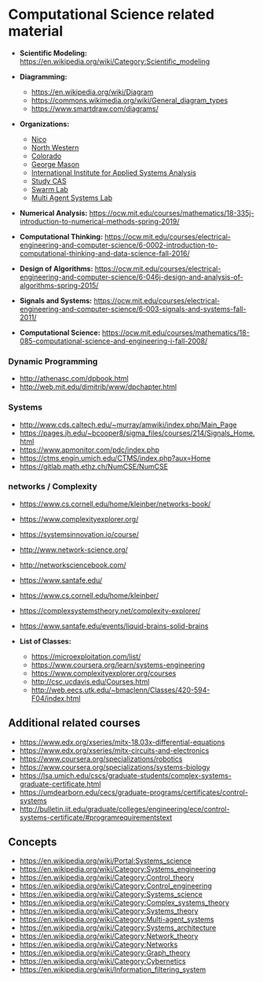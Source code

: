 # Computational Science related material

- **Scientific Modeling:** https://en.wikipedia.org/wiki/Category:Scientific_modeling
- **Diagramming:** 
	* https://en.wikipedia.org/wiki/Diagram
	* https://commons.wikimedia.org/wiki/General_diagram_types
	* https://www.smartdraw.com/diagrams/

- **Organizations:**
	* [Nico](https://www.nico.northwestern.edu/)
	* [North Western](https://www.mccormick.northwestern.edu/applied-math/research/areas/complex-systems.html)
	* [Colorado](https://www.colorado.edu/cs/research/complex-systems)
	* [George Mason](https://science.gmu.edu/academics/departments-units/computational-data-sciences/computational-social-science-phd)
	* [International Institute for Applied Systems Analysis](https://iiasa.ac.at/)
	* [Study CAS](http://studycas.com/)
	* [Swarm Lab](https://www.theswarmlab.com/)
	* [Multi Agent Systems Lab](http://www.cs.cmu.edu/~softagents/)

- **Numerical Analysis:** https://ocw.mit.edu/courses/mathematics/18-335j-introduction-to-numerical-methods-spring-2019/
- **Computational Thinking:** https://ocw.mit.edu/courses/electrical-engineering-and-computer-science/6-0002-introduction-to-computational-thinking-and-data-science-fall-2016/
- **Design of Algorithms:** https://ocw.mit.edu/courses/electrical-engineering-and-computer-science/6-046j-design-and-analysis-of-algorithms-spring-2015/
- **Signals and Systems:** https://ocw.mit.edu/courses/electrical-engineering-and-computer-science/6-003-signals-and-systems-fall-2011/
- **Computational Science:** https://ocw.mit.edu/courses/mathematics/18-085-computational-science-and-engineering-i-fall-2008/

### Dynamic Programming
- http://athenasc.com/dpbook.html
- http://web.mit.edu/dimitrib/www/dpchapter.html

### Systems
- http://www.cds.caltech.edu/~murray/amwiki/index.php/Main_Page
- https://pages.jh.edu/~bcooper8/sigma_files/courses/214/Signals_Home.html
- https://www.apmonitor.com/pdc/index.php
- https://ctms.engin.umich.edu/CTMS/index.php?aux=Home
- https://gitlab.math.ethz.ch/NumCSE/NumCSE

### networks / Complexity
- https://www.cs.cornell.edu/home/kleinber/networks-book/
- https://www.complexityexplorer.org/
- https://systemsinnovation.io/course/
- http://www.network-science.org/
- http://networksciencebook.com/
- https://www.santafe.edu/
- https://www.cs.cornell.edu/home/kleinber/
- https://complexsystemstheory.net/complexity-explorer/
- https://www.santafe.edu/events/liquid-brains-solid-brains

- **List of Classes:** 
	* https://microexploitation.com/list/
	* https://www.coursera.org/learn/systems-engineering
	* https://www.complexityexplorer.org/courses
	* http://csc.ucdavis.edu/Courses.html
	* http://web.eecs.utk.edu/~bmaclenn/Classes/420-594-F04/index.html

## Additional related courses
- https://www.edx.org/xseries/mitx-18.03x-differential-equations
- https://www.edx.org/xseries/mitx-circuits-and-electronics
- https://www.coursera.org/specializations/robotics
- https://www.coursera.org/specializations/systems-biology
- https://lsa.umich.edu/cscs/graduate-students/complex-systems-graduate-certificate.html
- https://umdearborn.edu/cecs/graduate-programs/certificates/control-systems
- http://bulletin.iit.edu/graduate/colleges/engineering/ece/control-systems-certificate/#programrequirementstext

## Concepts
- https://en.wikipedia.org/wiki/Portal:Systems_science
- https://en.wikipedia.org/wiki/Category:Systems_engineering
- https://en.wikipedia.org/wiki/Category:Control_theory
- https://en.wikipedia.org/wiki/Category:Control_engineering
- https://en.wikipedia.org/wiki/Category:Systems_science
- https://en.wikipedia.org/wiki/Category:Complex_systems_theory
- https://en.wikipedia.org/wiki/Category:Systems_theory
- https://en.wikipedia.org/wiki/Category:Multi-agent_systems
- https://en.wikipedia.org/wiki/Category:Systems_architecture
- https://en.wikipedia.org/wiki/Category:Network_theory
- https://en.wikipedia.org/wiki/Category:Networks
- https://en.wikipedia.org/wiki/Category:Graph_theory
- https://en.wikipedia.org/wiki/Category:Cybernetics
- https://en.wikipedia.org/wiki/Information_filtering_system